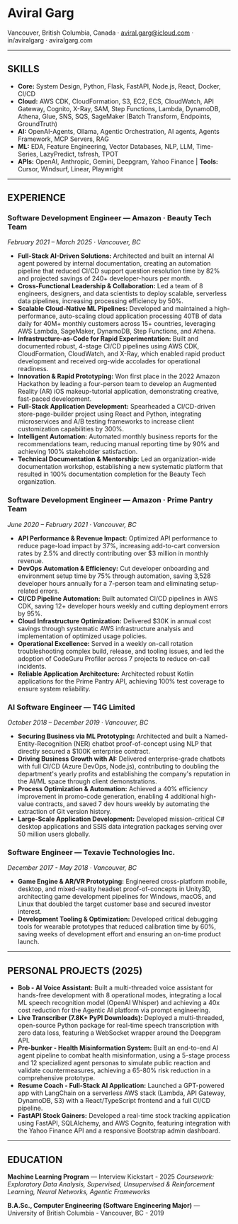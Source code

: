 # Aviral Garg
Vancouver, British Columbia, Canada · aviral.garg@icloud.com · in/aviralgarg · aviralgarg.com

---

## SKILLS

- **Core:** System Design, Python, Flask, FastAPI, Node.js, React, Docker, CI/CD
- **Cloud:** AWS CDK, CloudFormation, S3, EC2, ECS, CloudWatch, API Gateway, Cognito, X-Ray, SAM, Step Functions, Lambda, DynamoDB, Athena, Glue, SNS, SQS, SageMaker (Batch Transform, Endpoints, GroundTruth)
- **AI:** OpenAI-Agents, Ollama, Agentic Orchestration, AI agents, Agents Framework, MCP Servers, RAG
- **ML:** EDA, Feature Engineering, Vector Databases, NLP, LLM, Time-Series, LazyPredict, tsfresh, TPOT
- **APIs:** OpenAI, Anthropic, Gemini, Deepgram, Yahoo Finance | **Tools:** Cursor, Windsurf, Linear, Playwright

---

## EXPERIENCE

### Software Development Engineer — Amazon · Beauty Tech Team
*February 2021 – March 2025 · Vancouver, BC*

- **Full-Stack AI-Driven Solutions:** Architected and built an internal AI agent powered by internal documentation, creating an automation pipeline that reduced CI/CD support question resolution time by 82% and projected savings of 240+ developer-hours per month.
- **Cross-Functional Leadership & Collaboration:** Led a team of 8 engineers, designers, and data scientists to deploy scalable, serverless data pipelines, increasing processing efficiency by 50%.
- **Scalable Cloud-Native ML Pipelines:** Developed and maintained a high-performance, auto-scaling cloud application processing 40TB of data daily for 40M+ monthly customers across 15+ countries, leveraging AWS Lambda, SageMaker, DynamoDB, Step Functions, and Athena.
- **Infrastructure-as-Code for Rapid Experimentation:** Built and documented robust, 4-stage CI/CD pipelines using AWS CDK, CloudFormation, CloudWatch, and X-Ray, which enabled rapid product development and received org-wide accolades for operational readiness.
- **Innovation & Rapid Prototyping:** Won first place in the 2022 Amazon Hackathon by leading a four-person team to develop an Augmented Reality (AR) iOS makeup-tutorial application, demonstrating creative, fast-paced development.
- **Full-Stack Application Development:** Spearheaded a CI/CD-driven store-page-builder project using React and Python, integrating microservices and A/B testing frameworks to increase client customization capabilities by 300%.
- **Intelligent Automation:** Automated monthly business reports for the recommendations team, reducing manual reporting time by 90% and achieving 100% stakeholder satisfaction.
- **Technical Documentation & Mentorship:** Led an organization-wide documentation workshop, establishing a new systematic platform that resulted in 100% documentation completion for the Beauty Tech organization.

### Software Development Engineer — Amazon · Prime Pantry Team
*June 2020 – February 2021 · Vancouver, BC*

- **API Performance & Revenue Impact:** Optimized API performance to reduce page-load impact by 37%, increasing add-to-cart conversion rates by 2.5% and directly contributing over $3 million in monthly revenue.
- **DevOps Automation & Efficiency:** Cut developer onboarding and environment setup time by 75% through automation, saving 3,528 developer hours annually for a 7-person team and eliminating setup-related errors.
- **CI/CD Pipeline Automation:** Built automated CI/CD pipelines in AWS CDK, saving 12+ developer hours weekly and cutting deployment errors by 95%.
- **Cloud Infrastructure Optimization:** Delivered $30K in annual cost savings through systematic AWS infrastructure analysis and implementation of optimized usage policies.
- **Operational Excellence:** Served in a weekly on-call rotation troubleshooting complex build, release, and tooling issues, and led the adoption of CodeGuru Profiler across 7 projects to reduce on-call incidents.
- **Reliable Application Architecture:** Architected robust Kotlin applications for the Prime Pantry API, achieving 100% test coverage to ensure system reliability.

### AI Software Engineer — T4G Limited
*October 2018 – December 2019 · Vancouver, BC*

- **Securing Business via ML Prototyping:** Architected and built a Named-Entity-Recognition (NER) chatbot proof-of-concept using NLP that directly secured a $100K enterprise contract.
- **Driving Business Growth with AI:** Delivered enterprise-grade chatbots with full CI/CD (Azure DevOps, Node.js), contributing to doubling the department's yearly profits and establishing the company's reputation in the AI/ML space through client demonstrations.
- **Process Optimization & Automation:** Achieved a 40% efficiency improvement in promo-code generation, enabling 4 additional high-value contracts, and saved 7 dev hours weekly by automating the extraction of Git version history.
- **Large-Scale Application Development:** Developed mission-critical C# desktop applications and SSIS data integration packages serving over 50 million users globally.

### Software Engineer — Texavie Technologies Inc.
*December 2017 - May 2018 · Vancouver, BC*

- **Game Engine & AR/VR Prototyping:** Engineered cross-platform mobile, desktop, and mixed-reality headset proof-of-concepts in Unity3D, architecting game development pipelines for Windows, macOS, and Linux that doubled the target customer base and secured investor interest.
- **Development Tooling & Optimization:** Developed critical debugging tools for wearable prototypes that reduced calibration time by 60%, saving weeks of development effort and ensuring an on-time product launch.

---

## PERSONAL PROJECTS (2025)

- **Bob - AI Voice Assistant:** Built a multi-threaded voice assistant for hands-free development with 8 operational modes, integrating a local ML speech recognition model (OpenAI Whisper) and achieving a 40x cost reduction for the Agentic AI platform via prompt engineering.
- **Live Transcriber (7.8K+ PyPI Downloads):** Deployed a multi-threaded, open-source Python package for real-time speech transcription with zero data loss, featuring a WebSocket wrapper around the Deepgram API.
- **Pre-bunker - Health Misinformation System:** Built an end-to-end AI agent pipeline to combat health misinformation, using a 5-stage process and 12 specialized agent personas to simulate public reaction and validate countermeasures, achieving a 65-80% risk reduction in a comprehensive prototype.
- **Resume Coach - Full-Stack AI Application:** Launched a GPT-powered app with LangChain on a serverless AWS stack (Lambda, API Gateway, DynamoDB, S3) with a React/TypeScript frontend and a full CI/CD pipeline.
- **FastAPI Stock Gainers:** Developed a real-time stock tracking application using FastAPI, SQLAlchemy, and AWS Cognito, featuring integration with the Yahoo Finance API and a responsive Bootstrap admin dashboard.

---

## EDUCATION

**Machine Learning Program** — Interview Kickstart - 2025
*Coursework: Exploratory Data Analysis, Supervised, Unsupervised & Reinforcement Learning, Neural Networks, Agentic Frameworks*

**B.A.Sc., Computer Engineering (Software Engineering Major)** — University of British Columbia - Vancouver, BC - 2019